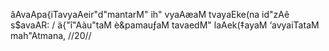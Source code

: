 âAvaApa{iTavyaAeir"d"mantarM" ih"
vyaAæaM tvayaEke(na id"zAê s$avaAR: /
ä{"î"Aàu"taM è&pamauƒaM tavaedM"
laAek(‡ayaM ‘avyaiTataM mah"Atmana, //20//